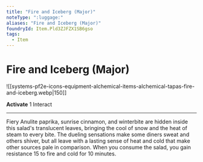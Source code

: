 ```yaml
---
title: "Fire and Iceberg (Major)"
noteType: ":luggage:"
aliases: "Fire and Iceberg (Major)"
foundryId: Item.Pld3ZJFZX1SB6gso
tags:
  - Item
---
```


# Fire and Iceberg (Major)
![[systems-pf2e-icons-equipment-alchemical-items-alchemical-tapas-fire-and-iceberg.webp|150]]

**Activate** 1 Interact

* * *

Fiery Anulite paprika, sunrise cinnamon, and winterbite are hidden inside this salad's translucent leaves, bringing the cool of snow and the heat of steam to every bite. The dueling sensations make some diners sweat and others shiver, but all leave with a lasting sense of heat and cold that make other sources pale in comparison. When you consume the salad, you gain resistance 15 to fire and cold for 10 minutes.


